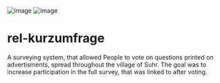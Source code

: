 ![image](https://github.com/alexandergreuter/rel-kurzumfrage/assets/32978721/708f9af6-30b6-4f99-9926-f959be976ae9)
![image](https://github.com/alexandergreuter/rel-kurzumfrage/assets/32978721/0805f5dc-f141-4829-bf17-9ef31230eb5a)

# rel-kurzumfrage
A surveying system, that allowed People to vote on questions printed on advertisments, spread throughout the village of Suhr.
The goal was to increase participation in the full survey, that was linked to after voting.
